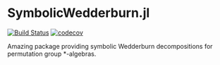 # SymbolicWedderburn.jl
[![Build Status](https://travis-ci.org/kalmarek/SymbolicWedderburn.jl.svg?branch=master)](https://travis-ci.org/kalmarek/SymbolicWedderburn.jl)
[![codecov](https://codecov.io/gh/kalmarek/SymbolicWedderburn.jl/branch/master/graph/badge.svg)](https://codecov.io/gh/kalmarek/SymbolicWedderburn.jl)

Amazing package providing symbolic Wedderburn decompositions for permutation group *-algebras.
